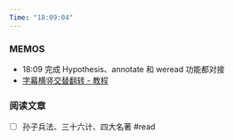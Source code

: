 ```yaml
---
Time: "18:09:04"
---
```


### MEMOS
- 18:09 完成 Hypothesis、annotate 和 weread 功能都对接
- [字幕横竖交替翻转 - 教程](https://www.douyin.com/video/7356209837077744933)


### 阅读文章

- [ ] 孙子兵法、三十六计、四大名著  #read




